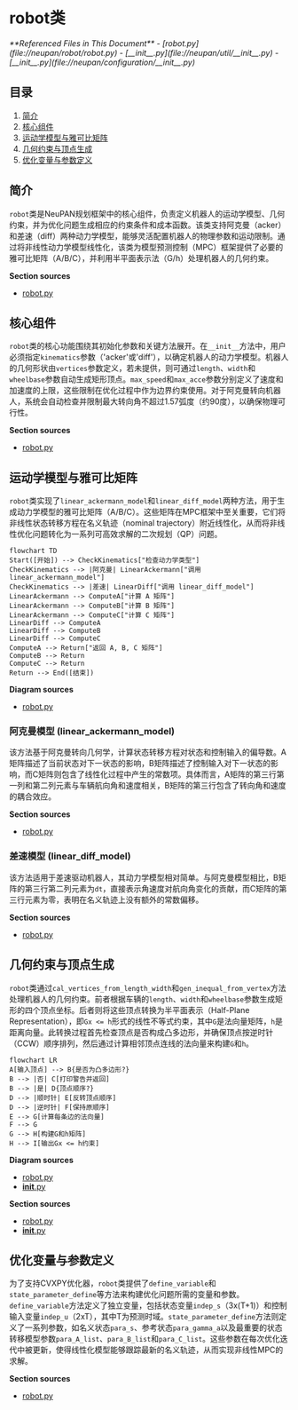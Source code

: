 # robot类

<cite>
**Referenced Files in This Document**   
- [robot.py](file://neupan/robot/robot.py)
- [__init__.py](file://neupan/util/__init__.py)
- [__init__.py](file://neupan/configuration/__init__.py)
</cite>

## 目录
1. [简介](#简介)
2. [核心组件](#核心组件)
3. [运动学模型与雅可比矩阵](#运动学模型与雅可比矩阵)
4. [几何约束与顶点生成](#几何约束与顶点生成)
5. [优化变量与参数定义](#优化变量与参数定义)

## 简介

`robot`类是NeuPAN规划框架中的核心组件，负责定义机器人的运动学模型、几何约束，并为优化问题生成相应的约束条件和成本函数。该类支持阿克曼（acker）和差速（diff）两种动力学模型，能够灵活配置机器人的物理参数和运动限制。通过将非线性动力学模型线性化，该类为模型预测控制（MPC）框架提供了必要的雅可比矩阵（A/B/C），并利用半平面表示法（G/h）处理机器人的几何约束。

**Section sources**
- [robot.py](file://neupan/robot/robot.py#L0-L349)

## 核心组件

`robot`类的核心功能围绕其初始化参数和关键方法展开。在`__init__`方法中，用户必须指定`kinematics`参数（'acker'或'diff'），以确定机器人的动力学模型。机器人的几何形状由`vertices`参数定义，若未提供，则可通过`length`、`width`和`wheelbase`参数自动生成矩形顶点。`max_speed`和`max_acce`参数分别定义了速度和加速度的上限，这些限制在优化过程中作为边界约束使用。对于阿克曼转向机器人，系统会自动检查并限制最大转向角不超过1.57弧度（约90度），以确保物理可行性。

**Section sources**
- [robot.py](file://neupan/robot/robot.py#L15-L50)

## 运动学模型与雅可比矩阵

`robot`类实现了`linear_ackermann_model`和`linear_diff_model`两种方法，用于生成动力学模型的雅可比矩阵（A/B/C）。这些矩阵在MPC框架中至关重要，它们将非线性状态转移方程在名义轨迹（nominal trajectory）附近线性化，从而将非线性优化问题转化为一系列可高效求解的二次规划（QP）问题。

```mermaid
flowchart TD
Start([开始]) --> CheckKinematics["检查动力学类型"]
CheckKinematics --> |阿克曼| LinearAckermann["调用 linear_ackermann_model"]
CheckKinematics --> |差速| LinearDiff["调用 linear_diff_model"]
LinearAckermann --> ComputeA["计算 A 矩阵"]
LinearAckermann --> ComputeB["计算 B 矩阵"]
LinearAckermann --> ComputeC["计算 C 矩阵"]
LinearDiff --> ComputeA
LinearDiff --> ComputeB
LinearDiff --> ComputeC
ComputeA --> Return["返回 A, B, C 矩阵"]
ComputeB --> Return
ComputeC --> Return
Return --> End([结束])
```

**Diagram sources**
- [robot.py](file://neupan/robot/robot.py#L250-L300)

### 阿克曼模型 (linear_ackermann_model)

该方法基于阿克曼转向几何学，计算状态转移方程对状态和控制输入的偏导数。A矩阵描述了当前状态对下一状态的影响，B矩阵描述了控制输入对下一状态的影响，而C矩阵则包含了线性化过程中产生的常数项。具体而言，A矩阵的第三行第一列和第二列元素与车辆航向角和速度相关，B矩阵的第三行包含了转向角和速度的耦合效应。

**Section sources**
- [robot.py](file://neupan/robot/robot.py#L250-L270)

### 差速模型 (linear_diff_model)

该方法适用于差速驱动机器人，其动力学模型相对简单。与阿克曼模型相比，B矩阵的第三行第二列元素为`dt`，直接表示角速度对航向角变化的贡献，而C矩阵的第三行元素为零，表明在名义轨迹上没有额外的常数偏移。

**Section sources**
- [robot.py](file://neupan/robot/robot.py#L275-L295)

## 几何约束与顶点生成

`robot`类通过`cal_vertices_from_length_width`和`gen_inequal_from_vertex`方法处理机器人的几何约束。前者根据车辆的`length`、`width`和`wheelbase`参数生成矩形的四个顶点坐标。后者则将这些顶点转换为半平面表示（Half-Plane Representation），即`Gx <= h`形式的线性不等式约束，其中`G`是法向量矩阵，`h`是距离向量。此转换过程首先检查顶点是否构成凸多边形，并确保顶点按逆时针（CCW）顺序排列，然后通过计算相邻顶点连线的法向量来构建`G`和`h`。

```mermaid
flowchart LR
A[输入顶点] --> B{是否为凸多边形?}
B --> |否| C[打印警告并返回]
B --> |是| D{顶点顺序?}
D --> |顺时针| E[反转顶点顺序]
D --> |逆时针| F[保持原顺序]
E --> G[计算每条边的法向量]
F --> G
G --> H[构建G和h矩阵]
H --> I[输出Gx <= h约束]
```

**Diagram sources**
- [robot.py](file://neupan/robot/robot.py#L305-L349)
- [__init__.py](file://neupan/util/__init__.py#L160-L205)

**Section sources**
- [robot.py](file://neupan/robot/robot.py#L305-L349)
- [__init__.py](file://neupan/util/__init__.py#L160-L205)

## 优化变量与参数定义

为了支持CVXPY优化器，`robot`类提供了`define_variable`和`state_parameter_define`等方法来构建优化问题所需的变量和参数。`define_variable`方法定义了独立变量，包括状态变量`indep_s`（3x(T+1)）和控制输入变量`indep_u`（2xT），其中T为预测时域。`state_parameter_define`方法则定义了一系列参数，如名义状态`para_s`、参考状态`para_gamma_a`以及最重要的状态转移模型参数`para_A_list`、`para_B_list`和`para_C_list`。这些参数在每次优化迭代中被更新，使得线性化模型能够跟踪最新的名义轨迹，从而实现非线性MPC的求解。

**Section sources**
- [robot.py](file://neupan/robot/robot.py#L55-L100)